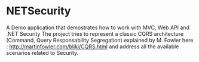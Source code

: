 NETSecurity
===========

A Demo application that demostrates how to work with MVC, Web API and .NET Security 
The project tries to represent a classic CQRS architecture (Command, Query Responsability Segregation) explained by M. Fowler here : http://martinfowler.com/bliki/CQRS.html and address all the available scenarios related to Security.


